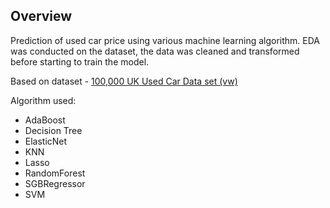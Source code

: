 ## Overview

Prediction of used car price using various machine learning algorithm. EDA was conducted on the dataset, the data was cleaned and transformed before starting to train the model.

Based on dataset - <a href="https://www.kaggle.com/datasets/adityadesai13/used-car-dataset-ford-and-mercedes?select=vw.csv" target="_blank">100,000 UK Used Car Data set (vw)</a>

Algorithm used:
- AdaBoost
- Decision Tree
- ElasticNet
- KNN
- Lasso
- RandomForest
- SGBRegressor
- SVM
